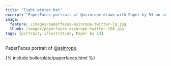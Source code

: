 ```yaml
---
title: "Tight winter hat"
excerpt: "PaperFaces portrait of @asinrope drawn with Paper by 53 on an iPad."
image: 
  feature: /images/paperfaces-asinrope-twitter-lg.jpg
  thumb: /images/paperfaces-asinrope-twitter-150.jpg
tags: [portrait, illustration, Paper by 53]
---
```


PaperFaces portrait of [@asinrope](http://twitter.com/asinrope).

{% include boilerplate/paperfaces.html %}